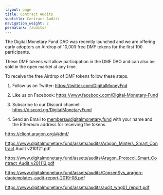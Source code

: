 ```yaml
---
layout: page
title: Contract Audits
subtitle: Contract Audits
navigation_weight: 2
permalink: /audits/
---
```

                 
The Digital Monetary Fund DAO was recently launched and we are offering early adopters an Airdrop of 10,000 free DMF tokens for the first 100 participants.

These DMF tokens will allow participation in the DMF DAO and can also be sold in the open market at any time.

To receive the free Airdrop of DMF tokens follow these steps.

1) Follow us on Twitter: <a href="https://twitter.com/DigitalMoneyFnd" target="_blank">https://twitter.com/DigitalMoneyFnd</a>

2) Like us on Facebook: <a href="https://www.facebook.com/Digital-Monetary-Fund-111060390635996" target="_blank">https://www.facebook.com/Digital-Monetary-Fund</a>

3) Subscribe to our Discord channel: <a href="https://discord.gg/68QCmgFhgH" target="_blank">https://discord.gg/DigitalMonetaryFund</a>

4) Send an Email to <a href="mailto:members@digitalmonetary.fund">members@digitalmonetary.fund</a> with your name and the Ethereum address for receiving the tokens.

<a href="https://client.aragon.org/#/dmf/" target="_blank">https://client.aragon.org/#/dmf/</a>


https://www.digitalmonetary.fund/assets/audits/Aragon_Minters_Smart_Contract Audit v210121.pdf

https://www.digitalmonetary.fund/assets/audits/Aragon_Protocol_Smart_Contract_Audit_v201113.pdf

https://www.digitalmonetary.fund/assets/audits/ConsenSys_aragon-daotemplates-audit-report-2019-08.pdf

https://www.digitalmonetary.fund/assets/audits/audit_whg01_report.pdf



<script id="mcjs">!function(c,h,i,m,p){m=c.createElement(h),p=c.getElementsByTagName(h)[0],m.async=1,m.src=i,p.parentNode.insertBefore(m,p)}(document,"script","https://chimpstatic.com/mcjs-connected/js/users/68f22e6a1901737836bed666f/42c133df662714c2a8f8f5740.js");</script>
